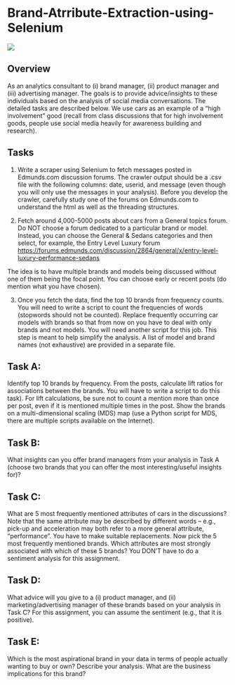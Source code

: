 # Brand-Atrribute-Extraction-using-Selenium

![](https://wallpaperaccess.com/full/11207.jpg)

## Overview

As an analytics consultant to (i) brand manager, (ii) product manager and (iii) advertising manager. The goals is to provide advice/insights to these individuals based on the analysis of social media conversations. The detailed tasks are described below. We use cars as an example of a “high involvement” good (recall from class discussions that for high involvement goods, people use social media heavily for awareness building and research). 

## Tasks

1.	Write a scraper using Selenium to fetch messages posted in Edmunds.com discussion forums. The crawler output should be a .csv file with the following columns: date, userid, and message (even though you will only use the messages in your analysis). Before you develop the crawler, carefully study one of the forums on Edmunds.com to understand the html as well as the threading structures. 

2.	 Fetch around 4,000-5000 posts about cars from a General topics forum. Do NOT choose a forum dedicated to a particular brand or model. Instead, you can choose the General & Sedans categories and then select, for example, the Entry Level Luxury forum https://forums.edmunds.com/discussion/2864/general/x/entry-level-luxury-performance-sedans

The idea is to have multiple brands and models being discussed without one of them being the focal point. You can choose early or recent posts (do mention what you have chosen). 

3.	Once you fetch the data, find the top 10 brands from frequency counts. You will need to write a script to count the frequencies of words (stopwords should not be counted). Replace frequently occurring car models with brands so that from now on you have to deal with only brands and not models. You will need another script for this job. This step is meant to help simplify the analysis. A list of model and brand names (not exhaustive) are provided in a separate file.   

## Task A: 
Identify top 10 brands by frequency. From the posts, calculate lift ratios for associations between the brands. You will have to write a script to do this task). For lift calculations, be sure not to count a mention more than once per post, even if it is mentioned multiple times in the post.
Show the brands on a multi-dimensional scaling (MDS) map (use a Python script for MDS, there are multiple scripts available on the Internet). 

## Task B: 
What insights can you offer brand managers from your analysis in Task A (choose two brands that you can offer the most interesting/useful insights for)? 
  
## Task C: 
What are 5 most frequently mentioned attributes of cars in the discussions? Note that the same attribute may be described by different words – e.g., pick-up and acceleration may both refer to a more general attribute, “performance”. You have to make suitable replacements. Now pick the 5 most frequently mentioned brands. Which attributes are most strongly associated with which of these 5 brands? You DON’T have to do a sentiment analysis for this assignment.

## Task D: 
What advice will you give to a (i) product manager, and (ii) marketing/advertising manager of these brands based on your analysis in Task C? For this assignment, you can assume the sentiment (e.g., that it is positive). 

## Task E: 
Which is the most aspirational brand in your data in terms of people actually wanting to buy or own? Describe your analysis. What are the business implications for this brand?
